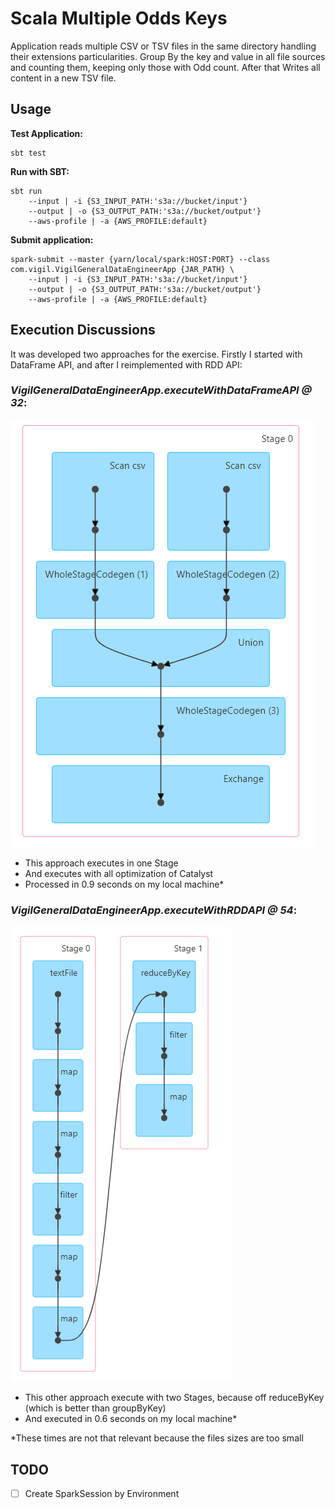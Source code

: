 # Scala Multiple Odds Keys

Application reads multiple CSV or TSV files in the same directory handling their extensions particularities. Group By the key and value in all file sources and counting them, keeping only those with Odd count.
After that Writes all content in a new TSV file.

## Usage
**Test Application:**
```
sbt test
```

**Run with SBT:**
```
sbt run 
    --input | -i {S3_INPUT_PATH:'s3a://bucket/input'}
    --output | -o {S3_OUTPUT_PATH:'s3a://bucket/output'}
    --aws-profile | -a {AWS_PROFILE:default}
```

**Submit application:**
```
spark-submit --master {yarn/local/spark:HOST:PORT} --class com.vigil.VigilGeneralDataEngineerApp {JAR_PATH} \ 
    --input | -i {S3_INPUT_PATH:'s3a://bucket/input'}
    --output | -o {S3_OUTPUT_PATH:'s3a://bucket/output'}
    --aws-profile | -a {AWS_PROFILE:default}
```

## Execution Discussions
It was developed two approaches for the exercise. Firstly I started with DataFrame API, and after I reimplemented with RDD API:

### *VigilGeneralDataEngineerApp.executeWithDataFrameAPI @ 32*:
![alt text](dag-df.png)
- This approach executes in one Stage
- And executes with all optimization of Catalyst
- Processed in 0.9 seconds on my local machine*


### *VigilGeneralDataEngineerApp.executeWithRDDAPI @ 54*:
![alt text](dag-rdd.png)
- This other approach execute with two Stages, because off reduceByKey (which is better than groupByKey)
- And executed in 0.6 seconds on my local machine*

*These times are not that relevant because the files sizes are too small


## TODO
- [ ] Create SparkSession by Environment

